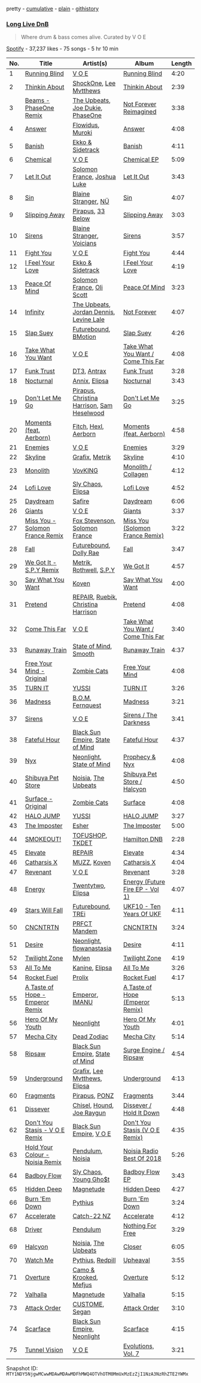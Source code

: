pretty - [cumulative](/playlists/cumulative/37i9dQZF1DXbouKezIgSHE.md) - [plain](/playlists/plain/37i9dQZF1DXbouKezIgSHE) - [githistory](https://github.githistory.xyz/mackorone/spotify-playlist-archive/blob/main/playlists/plain/37i9dQZF1DXbouKezIgSHE)

### [Long Live DnB](https://open.spotify.com/playlist/37i9dQZF1DXbouKezIgSHE)

> Where drum & bass comes alive\. Curated by V O E

[Spotify](https://open.spotify.com/user/spotify) - 37,237 likes - 75 songs - 5 hr 10 min

| No. | Title | Artist(s) | Album | Length |
|---|---|---|---|---|
| 1 | [Running Blind](https://open.spotify.com/track/1haDtHJoXaxhDVgEyS2Qwg) | [V O E](https://open.spotify.com/artist/3t8Pn6gip5ndfX7mGIymYm) | [Running Blind](https://open.spotify.com/album/1RBhLF0MA813Bbetzd49U1) | 4:20 |
| 2 | [Thinkin About](https://open.spotify.com/track/679TnTjA1ad756mFFq91ZK) | [ShockOne](https://open.spotify.com/artist/1yShtQaHjChbToQboKRzgH), [Lee Mvtthews](https://open.spotify.com/artist/2rf0ufpy1NIUGmEHqq27GC) | [Thinkin About](https://open.spotify.com/album/4SfWi60B50vfPPNEMUxxAs) | 2:39 |
| 3 | [Beams \- PhaseOne Remix](https://open.spotify.com/track/7ycSMHYKdNy1wmLydfXwZR) | [The Upbeats](https://open.spotify.com/artist/5fbq6W6HAncSYaFtlQi7fF), [Joe Dukie](https://open.spotify.com/artist/1stlWvYSCm3sSEIzdKBSeY), [PhaseOne](https://open.spotify.com/artist/0mO3Yf5XIPHfAbHh8yWLFk) | [Not Forever Reimagined](https://open.spotify.com/album/1bCGrIsOTVF0CbWEI6NsKW) | 3:38 |
| 4 | [Answer](https://open.spotify.com/track/4D73ZWeg24N8yUXxCx3Ejq) | [Flowidus](https://open.spotify.com/artist/410Yzyq0DmhJImIxqy5wOC), [Muroki](https://open.spotify.com/artist/3Nvjwz6gDry7Uume9kjCBT) | [Answer](https://open.spotify.com/album/1qSRXN1dWFRaKHgX1x5bDv) | 4:08 |
| 5 | [Banish](https://open.spotify.com/track/74rJWD85pGQY5aZH3xpdaY) | [Ekko & Sidetrack](https://open.spotify.com/artist/7IVvHpo698q6w0VadlUxCL) | [Banish](https://open.spotify.com/album/4xtxsqBKqbpIKt91GpjQrg) | 4:11 |
| 6 | [Chemical](https://open.spotify.com/track/5xOmruHbdLlhpDG1DZEyj7) | [V O E](https://open.spotify.com/artist/3t8Pn6gip5ndfX7mGIymYm) | [Chemical EP](https://open.spotify.com/album/1cj7deUnAQKEUAfgGH8uon) | 5:09 |
| 7 | [Let It Out](https://open.spotify.com/track/4e9q1J9F4r73HnoISaCims) | [Solomon France](https://open.spotify.com/artist/2NGEzvIbogjqVnEEnksrXp), [Joshua Luke](https://open.spotify.com/artist/1GCIBl7qMUgfxoixradAQj) | [Let It Out](https://open.spotify.com/album/54h3f4ebcouQqG55PBTCVX) | 3:43 |
| 8 | [Sin](https://open.spotify.com/track/6ALgsIOsGhhodeGq16BHIe) | [Blaine Stranger](https://open.spotify.com/artist/4ZKZR4BBx5EaP4T3slUd1j), [NÜ](https://open.spotify.com/artist/5V4k12TCud24oll7XIoOnt) | [Sin](https://open.spotify.com/album/1tt8TC0ohVxpA9zx9YXJab) | 4:07 |
| 9 | [Slipping Away](https://open.spotify.com/track/4fLJwiVRfyMkYf0c1n5EaP) | [Pirapus](https://open.spotify.com/artist/7KgEOoJ0CawH7NOaLe34Qe), [33 Below](https://open.spotify.com/artist/4tMIsBBR8M0PsorDf0mNEz) | [Slipping Away](https://open.spotify.com/album/5U4TNX4P82yF8KoNwQK0xy) | 3:03 |
| 10 | [Sirens](https://open.spotify.com/track/4daDeVqPJuvEnMWTrzl6W4) | [Blaine Stranger](https://open.spotify.com/artist/4ZKZR4BBx5EaP4T3slUd1j), [Voicians](https://open.spotify.com/artist/5DNApAt05XowaylsOJo1eW) | [Sirens](https://open.spotify.com/album/0Qc40pRAolw55Xo3t6HrNG) | 3:57 |
| 11 | [Fight You](https://open.spotify.com/track/5gv7MLLwa8Bqk2ototHmfI) | [V O E](https://open.spotify.com/artist/3t8Pn6gip5ndfX7mGIymYm) | [Fight You](https://open.spotify.com/album/2hn9kRqS6Nxta7Cvj4K6Bj) | 4:44 |
| 12 | [I Feel Your Love](https://open.spotify.com/track/5VXHh0kou6l74vmDRfFFpY) | [Ekko & Sidetrack](https://open.spotify.com/artist/7IVvHpo698q6w0VadlUxCL) | [I Feel Your Love](https://open.spotify.com/album/0AL1igVnFFCJIrJbhFAHsO) | 4:19 |
| 13 | [Peace Of Mind](https://open.spotify.com/track/76fyFZLL5uI3uH6uPMlWKa) | [Solomon France](https://open.spotify.com/artist/2NGEzvIbogjqVnEEnksrXp), [Oli Scott](https://open.spotify.com/artist/0JGeTI3sByz80XJ48gk9pv) | [Peace Of Mind](https://open.spotify.com/album/3Q7mz6QSjLA2O25sZ5JNm3) | 3:23 |
| 14 | [Infinity](https://open.spotify.com/track/0fgolKbSZwVRG0CThD5sWa) | [The Upbeats](https://open.spotify.com/artist/5fbq6W6HAncSYaFtlQi7fF), [Jordan Dennis](https://open.spotify.com/artist/2iSbupdaMW303tk8tqdCv5), [Levine Lale](https://open.spotify.com/artist/2qgQuxHp5MEISrfNMPnKu3) | [Not Forever](https://open.spotify.com/album/1V3eAxPa9vrKETf19EyDhV) | 4:07 |
| 15 | [Slap Suey](https://open.spotify.com/track/7I1XUjtzeNW79MgT28AkDe) | [Futurebound](https://open.spotify.com/artist/2Vqj1e2oloOKNqAT2gpoa5), [BMotion](https://open.spotify.com/artist/0bPx7cEowPdqxnvrsMnGD7) | [Slap Suey](https://open.spotify.com/album/4r4UsASmYLW0wyjx6yQDOd) | 4:26 |
| 16 | [Take What You Want](https://open.spotify.com/track/4kVHvoi8OOQFp1ZV5kYNwd) | [V O E](https://open.spotify.com/artist/3t8Pn6gip5ndfX7mGIymYm) | [Take What You Want / Come This Far](https://open.spotify.com/album/446PvnUtFcdBH010dsqcNZ) | 4:08 |
| 17 | [Funk Trust](https://open.spotify.com/track/5S7Odia9qyMX0Pomscbdt7) | [DT3](https://open.spotify.com/artist/2BWYrSn8dSJayZkvCf7t9U), [Antrax](https://open.spotify.com/artist/1k5mK5ao28jCQ7CBNIpYMG) | [Funk Trust](https://open.spotify.com/album/2DxRXMnTt8CGexNiBbc4mN) | 3:28 |
| 18 | [Nocturnal](https://open.spotify.com/track/64jRAmk99vinM9WgvGSNch) | [Annix](https://open.spotify.com/artist/0llNeW8Q52i2sxV7DsFASR), [Elipsa](https://open.spotify.com/artist/2HRQmTBCGufnxsFIodHske) | [Nocturnal](https://open.spotify.com/album/2DZvctY5zi4s5RyyiwPFxT) | 3:43 |
| 19 | [Don't Let Me Go](https://open.spotify.com/track/2h0tLMiwLsJ7e7xiWWzwKR) | [Pirapus](https://open.spotify.com/artist/7KgEOoJ0CawH7NOaLe34Qe), [Christina Harrison](https://open.spotify.com/artist/0Bodcxze5bIUbnJAI3JKTR), [Sam Heselwood](https://open.spotify.com/artist/3NWsg1qe0HyufJEhf1KoI6) | [Don't Let Me Go](https://open.spotify.com/album/6s2rMgpOULBHR8p3pXaDpx) | 3:25 |
| 20 | [Moments \(feat\. Aerborn\)](https://open.spotify.com/track/2JRHI6fTfc6yYHiRsPpSN5) | [Fitch](https://open.spotify.com/artist/4R1KJqQAvnwb0ChZWqTege), [Hexl](https://open.spotify.com/artist/4iJkP0sXV9RmVpGKSPt5Fq), [Aerborn](https://open.spotify.com/artist/0DKuAUrRIPmC6hFe21M1UX) | [Moments \(feat\. Aerborn\)](https://open.spotify.com/album/5Qs6vTTUVXfmSK9EzU4TsH) | 4:58 |
| 21 | [Enemies](https://open.spotify.com/track/62glmQhQN5BUrc1tJeQro7) | [V O E](https://open.spotify.com/artist/3t8Pn6gip5ndfX7mGIymYm) | [Enemies](https://open.spotify.com/album/5lCPnvaPimzf1wMITE75hv) | 3:29 |
| 22 | [Skyline](https://open.spotify.com/track/5M6DnQMTwQs0CaNdz7yJ5d) | [Grafix](https://open.spotify.com/artist/27YdXZOMLqvxI2pB5GyqyY), [Metrik](https://open.spotify.com/artist/2NCEtX40i9lLNpTg2X5583) | [Skyline](https://open.spotify.com/album/0j1JntUGndsVxvXu6DwvRg) | 4:10 |
| 23 | [Monolith](https://open.spotify.com/track/1pvHTmHwlsEZx5cVIbNKZD) | [VovKING](https://open.spotify.com/artist/5cv42gJ8QCmmPQ4h8DjsdH) | [Monolith / Collagen](https://open.spotify.com/album/4Hn4zbNH6NRnhtYpWq4xVb) | 4:12 |
| 24 | [Lofi Love](https://open.spotify.com/track/5F210oygZ6fMAvbznWrjwJ) | [Sly Chaos](https://open.spotify.com/artist/02QaTKGbI6W9D80tPSqJ6i), [Elipsa](https://open.spotify.com/artist/2HRQmTBCGufnxsFIodHske) | [Lofi Love](https://open.spotify.com/album/7fUAeXxYUirpCyQJuykaJt) | 4:52 |
| 25 | [Daydream](https://open.spotify.com/track/3baML5RbtecV8Q5yuzrslP) | [Safire](https://open.spotify.com/artist/0RUdbVM6eQL5oCoh6VHTDB) | [Daydream](https://open.spotify.com/album/5taOQUJucITY4aEJDQHT8d) | 6:06 |
| 26 | [Giants](https://open.spotify.com/track/6YZfLjsFTrRS8EtGLDY24Y) | [V O E](https://open.spotify.com/artist/3t8Pn6gip5ndfX7mGIymYm) | [Giants](https://open.spotify.com/album/5U9rP5znc63gF2UBnoQ8Hb) | 3:37 |
| 27 | [Miss You \- Solomon France Remix](https://open.spotify.com/track/6OXQfpCGaJ4OqS7g014KmB) | [Fox Stevenson](https://open.spotify.com/artist/2BQWHuvxG4kMYnfghdaCIy), [Solomon France](https://open.spotify.com/artist/2NGEzvIbogjqVnEEnksrXp) | [Miss You \(Solomon France Remix\)](https://open.spotify.com/album/7BXON2X1HqTRpdJHKiBGz3) | 3:22 |
| 28 | [Fall](https://open.spotify.com/track/1gfWf2AnJtLckqo9pRFI4p) | [Futurebound](https://open.spotify.com/artist/2Vqj1e2oloOKNqAT2gpoa5), [Dolly Rae](https://open.spotify.com/artist/0wB5diKi6MD5CqXoJ3h6lJ) | [Fall](https://open.spotify.com/album/797htxFmHyEMgc4mBz1q9h) | 3:47 |
| 29 | [We Got It \- S.P.Y Remix](https://open.spotify.com/track/1Iuo5rSPfXDVKxCyl2ePbW) | [Metrik](https://open.spotify.com/artist/2NCEtX40i9lLNpTg2X5583), [Rothwell](https://open.spotify.com/artist/5uPbfbVvS1knjpH37U1Mgr), [S.P.Y](https://open.spotify.com/artist/6aJAd8zM1s3Slw64KfsmaF) | [We Got It](https://open.spotify.com/album/1VBPJ2FXlBgEVwgiT6ixfi) | 4:57 |
| 30 | [Say What You Want](https://open.spotify.com/track/7C0AmMGDeLY4JaDNZcBC4b) | [Koven](https://open.spotify.com/artist/3UCbp6D1lvILlxRJT9LnFa) | [Say What You Want](https://open.spotify.com/album/0VPNitgjEkHtyreOZaa1oK) | 4:00 |
| 31 | [Pretend](https://open.spotify.com/track/4heg9L1ymejnW14gFLOAPn) | [REPAIR](https://open.spotify.com/artist/0xLqXvK6horF4enARe8AIN), [Ruebik](https://open.spotify.com/artist/331mn1ZP0uAGUcazag3TNa), [Christina Harrison](https://open.spotify.com/artist/0Bodcxze5bIUbnJAI3JKTR) | [Pretend](https://open.spotify.com/album/6AF06ZXUETEmdeoxf1deMo) | 4:08 |
| 32 | [Come This Far](https://open.spotify.com/track/0jE6OcJzJ1mngyrNV82mZK) | [V O E](https://open.spotify.com/artist/3t8Pn6gip5ndfX7mGIymYm) | [Take What You Want / Come This Far](https://open.spotify.com/album/446PvnUtFcdBH010dsqcNZ) | 3:40 |
| 33 | [Runaway Train](https://open.spotify.com/track/3vj5EMdE1ZlbJbYSFLqOwF) | [State of Mind](https://open.spotify.com/artist/6Piel9jEbV4Qb18Yw1B2dI), [Smooth](https://open.spotify.com/artist/7yRkgZyRXaO7oh1hTEyKNo) | [Runaway Train](https://open.spotify.com/album/5t2w6fgcttlt9NgtuNCzr0) | 4:37 |
| 34 | [Free Your Mind \- Original](https://open.spotify.com/track/2M1LSALo5PGjGeMIazRuhb) | [Zombie Cats](https://open.spotify.com/artist/5ZIAymQimYIkT08qGsRjoK) | [Free Your Mind](https://open.spotify.com/album/1HY5cRpzm4fG3yEH78C1E4) | 4:08 |
| 35 | [TURN IT](https://open.spotify.com/track/1RaWyRtQAjscmH6ixxKLsZ) | [YUSSI](https://open.spotify.com/artist/1IwkSL4i4wIu40Cej0a997) | [TURN IT](https://open.spotify.com/album/6hhsVfu76AyRKN2pKZW6c6) | 3:26 |
| 36 | [Madness](https://open.spotify.com/track/4A2JeNiPJLtMYhimPThNv6) | [B.O.M](https://open.spotify.com/artist/3obWOc3Iq15TgW0pTDY2RK), [Fernquest](https://open.spotify.com/artist/7vUiDGA4jzsPS8RSTaiFrL) | [Madness](https://open.spotify.com/album/1mrEcrd7eTfxOxjOxaXNgS) | 3:21 |
| 37 | [Sirens](https://open.spotify.com/track/6dLBgoJCyB9NlDARCTwJes) | [V O E](https://open.spotify.com/artist/3t8Pn6gip5ndfX7mGIymYm) | [Sirens / The Darkness](https://open.spotify.com/album/432FAF2FK68IP91Ra5boiH) | 3:41 |
| 38 | [Fateful Hour](https://open.spotify.com/track/5ZwvPXsvqWOr2XcDZ1ohu6) | [Black Sun Empire](https://open.spotify.com/artist/3PAXvY08KxX5HmCsmKw4x8), [State of Mind](https://open.spotify.com/artist/6Piel9jEbV4Qb18Yw1B2dI) | [Fateful Hour](https://open.spotify.com/album/0jkK70i3xZ2y3qeHBWSQ4T) | 4:37 |
| 39 | [Nyx](https://open.spotify.com/track/55oEMPn7GcYw0QnEPC7JRR) | [Neonlight](https://open.spotify.com/artist/1dDzlLlakr2JyoK4EtRv5L), [State of Mind](https://open.spotify.com/artist/6Piel9jEbV4Qb18Yw1B2dI) | [Prophecy & Nyx](https://open.spotify.com/album/2jRDWwBxGM3YkRzY93r2xK) | 4:08 |
| 40 | [Shibuya Pet Store](https://open.spotify.com/track/38hFp6SVQX1Wgo4c29qQXL) | [Noisia](https://open.spotify.com/artist/4YWj8sohRDjL9deiuRvEEY), [The Upbeats](https://open.spotify.com/artist/5fbq6W6HAncSYaFtlQi7fF) | [Shibuya Pet Store / Halcyon](https://open.spotify.com/album/5ZFpkF8RSRVHBQxVyrCXQC) | 4:50 |
| 41 | [Surface \- Original](https://open.spotify.com/track/3tWmWRpXzqzSEs5b34fWh9) | [Zombie Cats](https://open.spotify.com/artist/5ZIAymQimYIkT08qGsRjoK) | [Surface](https://open.spotify.com/album/4jxsdQNRrJb6lqYfFaDRAa) | 4:08 |
| 42 | [HALO JUMP](https://open.spotify.com/track/6jM65OGqVRyiGI2aLYuxMK) | [YUSSI](https://open.spotify.com/artist/1IwkSL4i4wIu40Cej0a997) | [HALO JUMP](https://open.spotify.com/album/7ynw3zwj2JvorTpUsjoqvc) | 3:27 |
| 43 | [The Imposter](https://open.spotify.com/track/2MX5YBjjJvzSxJHOkGbLt8) | [Esher](https://open.spotify.com/artist/2HJbrdpPlh54K4S93EwLvM) | [The Imposter](https://open.spotify.com/album/7gMeh3mBLtKh3VdlL9mx7b) | 5:00 |
| 44 | [SMOKEOUT!](https://open.spotify.com/track/4LnZpccW4aTfFLc8k16bCC) | [TOFUSHOP](https://open.spotify.com/artist/3k5lpoMiCUPqziGLYFTGlq), [TKDET](https://open.spotify.com/artist/7Moa6CDThPivkeTCqcJz2d) | [Hamilton DNB](https://open.spotify.com/album/2F9QTaHyoGeg3r1axnYrOf) | 2:28 |
| 45 | [Elevate](https://open.spotify.com/track/3fPUZpOtmF7W06I81lSccy) | [REPAIR](https://open.spotify.com/artist/0xLqXvK6horF4enARe8AIN) | [Elevate](https://open.spotify.com/album/44WJ9lfLRsyQk7NjkGh8Sy) | 4:34 |
| 46 | [Catharsis X](https://open.spotify.com/track/7ktbuWqGUsNmAS9OoNwgWk) | [MUZZ](https://open.spotify.com/artist/4UNnRb4LN2hGtbtMfPzMhg), [Koven](https://open.spotify.com/artist/3UCbp6D1lvILlxRJT9LnFa) | [Catharsis X](https://open.spotify.com/album/3ryV1s0kjVYKwRR4Is6Dqs) | 4:04 |
| 47 | [Revenant](https://open.spotify.com/track/2XbjdPhZ49Ds27aPtye9DJ) | [V O E](https://open.spotify.com/artist/3t8Pn6gip5ndfX7mGIymYm) | [Revenant](https://open.spotify.com/album/4xztJfknT7CtmYNoQMllsn) | 3:28 |
| 48 | [Energy](https://open.spotify.com/track/5pVgekIM4pSKSRDo2K9OIH) | [Twentytwo](https://open.spotify.com/artist/713Aalh7WlAQ655f2lUAnh), [Elipsa](https://open.spotify.com/artist/2HRQmTBCGufnxsFIodHske) | [Energy \(Future Fire EP \- Vol 1\)](https://open.spotify.com/album/5zBynfW4fW4IDcokUbLhwf) | 4:07 |
| 49 | [Stars Will Fall](https://open.spotify.com/track/2DbqtwgllIvbvpCAINsO9i) | [Futurebound](https://open.spotify.com/artist/2Vqj1e2oloOKNqAT2gpoa5), [TREi](https://open.spotify.com/artist/0ZNle26FCkef6NjJqBRice) | [UKF10 \- Ten Years Of UKF](https://open.spotify.com/album/3EplBy3AUD7boM11XfXoTp) | 4:11 |
| 50 | [CNCNTRTN](https://open.spotify.com/track/6CyWYoGbXYDaWzgVtDWFfJ) | [PRFCT Mandem](https://open.spotify.com/artist/17E7dnCNABNW9SJBiaDe5E) | [CNCNTRTN](https://open.spotify.com/album/3EMQpMfulXzJIVnHQRskOs) | 3:24 |
| 51 | [Desire](https://open.spotify.com/track/2zZMNnWQbHrUs10LkB9PQK) | [Neonlight](https://open.spotify.com/artist/1dDzlLlakr2JyoK4EtRv5L), [flowanastasia](https://open.spotify.com/artist/6AAhs4ooZ8UUIuuhWj1ZjM) | [Desire](https://open.spotify.com/album/6R36PEkkLoBaghta6MptKE) | 4:11 |
| 52 | [Twilight Zone](https://open.spotify.com/track/3QAJ6xTQl36OPcWZeTRtnN) | [Mylen](https://open.spotify.com/artist/7yHbz9ub8NawhPnbZbQQfW) | [Twilight Zone](https://open.spotify.com/album/0djd8tMCxpIaHhM6yRVEaw) | 4:19 |
| 53 | [All To Me](https://open.spotify.com/track/28TJ1DLGBJ9BddLpWwwuXQ) | [Kanine](https://open.spotify.com/artist/1KiNUGL3r0GgyLwqYCY1yV), [Elipsa](https://open.spotify.com/artist/2HRQmTBCGufnxsFIodHske) | [All To Me](https://open.spotify.com/album/5KgrT8AuRSZ202tqBdvrPW) | 3:26 |
| 54 | [Rocket Fuel](https://open.spotify.com/track/6HQxVsoHLIEBZRQNQGu7aG) | [Prolix](https://open.spotify.com/artist/3rNP0CUzTxxuNpc3ze8rXV) | [Rocket Fuel](https://open.spotify.com/album/0keamdsNhYHt1J1vt5fVcm) | 4:17 |
| 55 | [A Taste of Hope \- Emperor Remix](https://open.spotify.com/track/1ccwHZJ9NxexmQCT0wL53U) | [Emperor](https://open.spotify.com/artist/0qpokmnvq1MOYl954iVq7x), [IMANU](https://open.spotify.com/artist/5Y7rFm0tiJTVDzGLMzz0W1) | [A Taste of Hope \(Emperor Remix\)](https://open.spotify.com/album/2bpTN0k3Z0TGgtFgyaxzx7) | 5:13 |
| 56 | [Hero Of My Youth](https://open.spotify.com/track/37tXsgk0HpjY2cu8xImIK8) | [Neonlight](https://open.spotify.com/artist/1dDzlLlakr2JyoK4EtRv5L) | [Hero Of My Youth](https://open.spotify.com/album/4KhUOCJBc5x5lDknmc3tsP) | 4:01 |
| 57 | [Mecha City](https://open.spotify.com/track/5CnPR1Cx5GuRzjEbUFW2Vq) | [Dead Zodiac](https://open.spotify.com/artist/03neYbBKYF2wtie4YCPLgW) | [Mecha City](https://open.spotify.com/album/15tGRWe82MGl8ep9cedAiQ) | 5:14 |
| 58 | [Ripsaw](https://open.spotify.com/track/1ZOQ0OFZzmcPnF0JSPXLPO) | [Black Sun Empire](https://open.spotify.com/artist/3PAXvY08KxX5HmCsmKw4x8), [State of Mind](https://open.spotify.com/artist/6Piel9jEbV4Qb18Yw1B2dI) | [Surge Engine / Ripsaw](https://open.spotify.com/album/4bmxMQuybr46xm08o8j9bw) | 4:54 |
| 59 | [Underground](https://open.spotify.com/track/4hgX3PfsGkgYpn488zYncj) | [Grafix](https://open.spotify.com/artist/27YdXZOMLqvxI2pB5GyqyY), [Lee Mvtthews](https://open.spotify.com/artist/2rf0ufpy1NIUGmEHqq27GC), [Elipsa](https://open.spotify.com/artist/2HRQmTBCGufnxsFIodHske) | [Underground](https://open.spotify.com/album/5yZCE3J9PN5El4D1nKcLnQ) | 4:13 |
| 60 | [Fragments](https://open.spotify.com/track/2pYUTP45UkIdjd8vTdsvQV) | [Pirapus](https://open.spotify.com/artist/7KgEOoJ0CawH7NOaLe34Qe), [PONZ](https://open.spotify.com/artist/0mXqchgm5Vksrxi73qOlsF) | [Fragments](https://open.spotify.com/album/3JvwmBTKU0jK1dEaKlIKiz) | 3:44 |
| 61 | [Dissever](https://open.spotify.com/track/5ustxZkqst9khBjiGtmvdo) | [Chisel](https://open.spotify.com/artist/6YCvsKfbKbEiALHU8gD7mK), [Hound](https://open.spotify.com/artist/1N1kJZrpykKuPge5RfIyaD), [Joe Raygun](https://open.spotify.com/artist/1at1DNYXk2vcmMCYjfZR8c) | [Dissever / Hold It Down](https://open.spotify.com/album/0vjFdaVHghchml9myBnokJ) | 4:48 |
| 62 | [Don't You Stasis \- V O E Remix](https://open.spotify.com/track/17U3HZ4ajAmuFRR7uiKsdz) | [Black Sun Empire](https://open.spotify.com/artist/3PAXvY08KxX5HmCsmKw4x8), [V O E](https://open.spotify.com/artist/3t8Pn6gip5ndfX7mGIymYm) | [Don't You Stasis \(V O E Remix\)](https://open.spotify.com/album/4NRUTUQcfDZ9MKIBjW7Nmy) | 4:35 |
| 63 | [Hold Your Colour \- Noisia Remix](https://open.spotify.com/track/6zlPHGLqusbv03EcUNOCCH) | [Pendulum](https://open.spotify.com/artist/7MqnCTCAX6SsIYYdJCQj9B), [Noisia](https://open.spotify.com/artist/4YWj8sohRDjL9deiuRvEEY) | [Noisia Radio Best Of 2018](https://open.spotify.com/album/5EVxDRdW8GHFruLNmBqiQ3) | 5:26 |
| 64 | [Badboy Flow](https://open.spotify.com/track/2ADGeDmnEQ73HtLf2EEnfV) | [Sly Chaos](https://open.spotify.com/artist/02QaTKGbI6W9D80tPSqJ6i), [Young Gho$t](https://open.spotify.com/artist/64C1h8ZS4TwwOq6vTh5bIU) | [Badboy Flow EP](https://open.spotify.com/album/5y1yQHfS9MyvOuflJOeI4D) | 3:43 |
| 65 | [Hidden Deep](https://open.spotify.com/track/1THSOHQigCJf9zlCC5FWO9) | [Magnetude](https://open.spotify.com/artist/1oG2f8B49xa2z9ih8EnqdD) | [Hidden Deep](https://open.spotify.com/album/6H7OcIgE5mDWpcDDh2dfbE) | 4:27 |
| 66 | [Burn 'Em Down](https://open.spotify.com/track/43ohQwkTpSSgVdib9dJWj1) | [Pythius](https://open.spotify.com/artist/0CRJK2gwHjs3IKm4uhjNTR) | [Burn 'Em Down](https://open.spotify.com/album/3qYCL2kJB9G9yVUp8n3vU1) | 3:24 |
| 67 | [Accelerate](https://open.spotify.com/track/0UqJZnb9L3Kb8rnxLfwAc0) | [Catch\-22 NZ](https://open.spotify.com/artist/20YX5bIIvwKl8tWAQocBDZ) | [Accelerate](https://open.spotify.com/album/3sqgf8wMRGgmukNgoc1wvv) | 4:12 |
| 68 | [Driver](https://open.spotify.com/track/1tm7cZeRQFQsc2Nrpv8PYj) | [Pendulum](https://open.spotify.com/artist/7MqnCTCAX6SsIYYdJCQj9B) | [Nothing For Free](https://open.spotify.com/album/2C5pOup7ksQ7YFutOlP6nA) | 3:29 |
| 69 | [Halcyon](https://open.spotify.com/track/6wbt5QD31GiRa28x5vPJty) | [Noisia](https://open.spotify.com/artist/4YWj8sohRDjL9deiuRvEEY), [The Upbeats](https://open.spotify.com/artist/5fbq6W6HAncSYaFtlQi7fF) | [Closer](https://open.spotify.com/album/4OoqrSbmdPHjdr3GAKGZaQ) | 6:05 |
| 70 | [Watch Me](https://open.spotify.com/track/1F8zDNYbjFfu9S87fgJAV6) | [Pythius](https://open.spotify.com/artist/0CRJK2gwHjs3IKm4uhjNTR), [Redpill](https://open.spotify.com/artist/0cw20VTDfHmF2J6W8dreql) | [Upheaval](https://open.spotify.com/album/0WBxs60sR3Wc0EJOkkzgQc) | 3:55 |
| 71 | [Overture](https://open.spotify.com/track/4AjiA5HkJVy59369f0Jjlk) | [Camo & Krooked](https://open.spotify.com/artist/2N8IPNZTiNo3nj4mreOlHU), [Mefjus](https://open.spotify.com/artist/54qqaSH6byJIb8eFWxe3Pj) | [Overture](https://open.spotify.com/album/3WBh6onMnl64BJOyyCp64C) | 5:12 |
| 72 | [Valhalla](https://open.spotify.com/track/6iiLFq8kfykvJglqp3p4D5) | [Magnetude](https://open.spotify.com/artist/1oG2f8B49xa2z9ih8EnqdD) | [Valhalla](https://open.spotify.com/album/6LfP3ub5qMpGrPaGipkmEM) | 5:15 |
| 73 | [Attack Order](https://open.spotify.com/track/0eLoZOYyTFlEsu5N8uEjsl) | [CUSTOME](https://open.spotify.com/artist/5wuskIkuPDVvdwAhZtQWIe), [Segan](https://open.spotify.com/artist/0NgWGGk9p04zLTeFbIdsVO) | [Attack Order](https://open.spotify.com/album/01k4jf0UQuMZfUicwlnIKM) | 3:10 |
| 74 | [Scarface](https://open.spotify.com/track/5vh0ivtYzxIGTI7uG7fEtM) | [Black Sun Empire](https://open.spotify.com/artist/3PAXvY08KxX5HmCsmKw4x8), [Neonlight](https://open.spotify.com/artist/1dDzlLlakr2JyoK4EtRv5L) | [Scarface](https://open.spotify.com/album/4CaVmAajzKV44ztwALYEy1) | 4:15 |
| 75 | [Tunnel Vision](https://open.spotify.com/track/397qkLwrFYMUFdJT9PegmS) | [V O E](https://open.spotify.com/artist/3t8Pn6gip5ndfX7mGIymYm) | [Evolutions, Vol\. 7](https://open.spotify.com/album/70YMEULW9YC6o77jfJ4q6l) | 3:21 |

Snapshot ID: `MTY1NDY5NjgwMCwwMDAwMDAwMDFhMWQ4OTVhOTM0MmUxMzEzZjI1NzA3NzRhZTE2YWMx`
